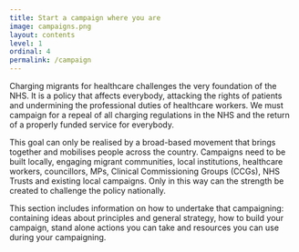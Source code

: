 ```yaml
---
title: Start a campaign where you are
image: campaigns.png
layout: contents
level: 1
ordinal: 4
permalink: /campaign
---
```


Charging migrants for healthcare challenges the very foundation of the NHS. It is a policy that affects everybody, attacking the rights of patients and undermining the professional duties of healthcare workers.  We must campaign for a repeal of all charging regulations in the NHS and the return of a properly funded service for everybody.

This goal can only be realised by a broad-based movement that brings together and mobilises people across the country. Campaigns need to be built locally, engaging migrant communities, local institutions, healthcare workers, councillors, MPs, Clinical Commissioning Groups (CCGs), NHS Trusts and existing local campaigns. Only in this way can the strength be created to challenge the policy nationally.

This section includes information on how to undertake that campaigning: containing ideas about principles and general strategy, how to build your campaign, stand alone actions you can take and resources you can use during your campaigning.
